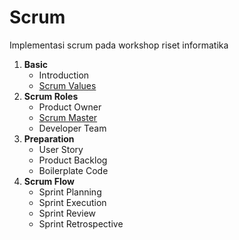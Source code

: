 # Scrum

Implementasi scrum pada workshop riset informatika

1. **Basic**
   - Introduction
   - [Scrum Values](basic/scrum-values.md)
2. **Scrum Roles** 
   - Product Owner
   - [Scrum Master](scrum-roles/scrum-master.md)
   - Developer Team
3. **Preparation**
   - User Story
   - Product Backlog
   - Boilerplate Code
4. **Scrum Flow**
   - Sprint Planning
   - Sprint Execution
   - Sprint Review
   - Sprint Retrospective
